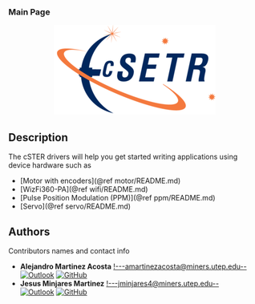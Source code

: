 ### Main Page

<div align="center">
  <a href="https://github.com/amartinezacosta/cSTER-devices">
    <!-- ![](cSTER_logo.png) --> <!--Using image path in Doxyfile-->
 <img src="resources/images/cSTER_logo.png" alt="Logo">
  </a>
</div>

## Description

The cSTER drivers will help you get started writing applications using device hardware such as
* [Motor with encoders](@ref motor/README.md)
* [WizFi360-PA](@ref wifi/README.md)
* [Pulse Position Modulation (PPM)](@ref ppm/README.md)
* [Servo](@ref servo/README.md)

## Authors
Contributors names and contact info
* **Alejandro Martinez Acosta** <!---amartinezacosta@miners.utep.edu--> <br>
  [![Outlook](https://img.shields.io/badge/Microsoft_Outlook-0078D4?style=for-the-badge&logo=microsoft-outlook&logoColor=white&style=flat)](mailto:amartinezacosta@miners.utep.edu) 
  [![GitHub](https://img.shields.io/badge/GitHub-100000?style=for-the-badge&logo=github&logoColor=white&style=flat)](https://github.com/amartinezacosta)
* **Jesus Minjares Martinez** <!---jminjares4@miners.utep.edu--> <br>
  [![Outlook](https://img.shields.io/badge/Microsoft_Outlook-0078D4?style=for-the-badge&logo=microsoft-outlook&logoColor=white&style=flat)](mailto:jminjares4@miners.utep.edu) 
  [![GitHub](https://img.shields.io/badge/GitHub-100000?style=for-the-badge&logo=github&logoColor=white&style=flat)](https://github.com/jminjares)
  


